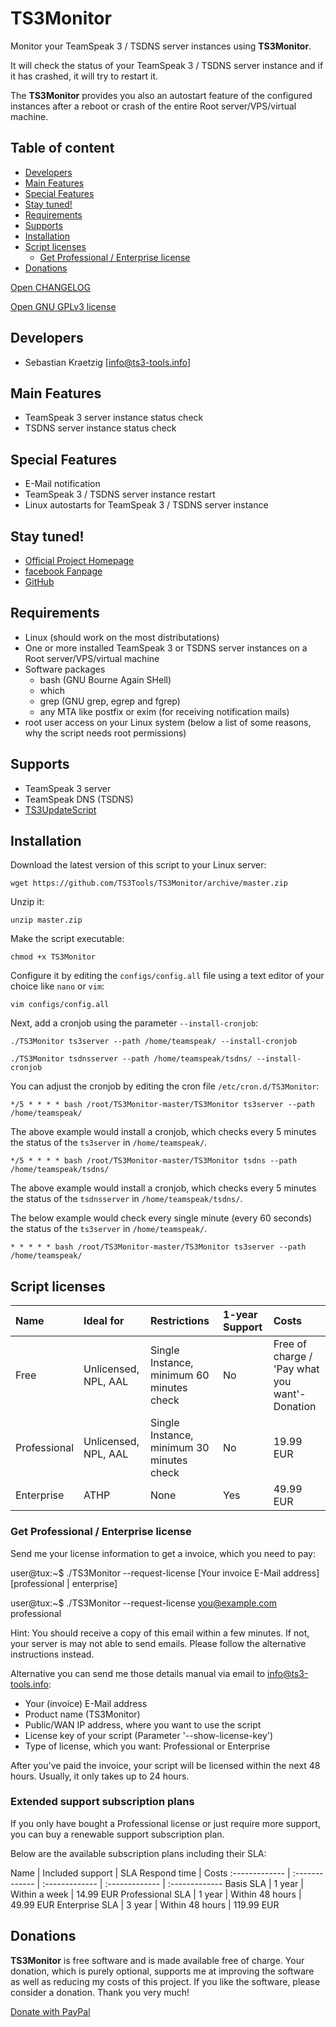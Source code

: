 # TS3Monitor

Monitor your TeamSpeak 3 / TSDNS server instances using **TS3Monitor**.

It will check the status of your TeamSpeak 3 / TSDNS server instance and if it has crashed, it will try to restart it.

The **TS3Monitor** provides you also an autostart feature of the configured instances after a reboot or crash of the entire Root server/VPS/virtual machine.

## Table of content
- [Developers](#developers)
- [Main Features](#main-features)
- [Special Features](#special-features)
- [Stay tuned!](#stay-tuned)
- [Requirements](#requirements)
- [Supports](#supports)
- [Installation](#installation)
- [Script licenses](#script-licenses)
	- [Get Professional / Enterprise license](#get-professional-enterprise-license)
- [Donations](#donations)

[Open CHANGELOG](CHANGELOG.md)

[Open GNU GPLv3 license](LICENSE_GNU_GPL.md)

## Developers

 * Sebastian Kraetzig [info@ts3-tools.info]

## Main Features

- TeamSpeak 3 server instance status check
- TSDNS server instance status check

## Special Features

- E-Mail notification
- TeamSpeak 3 / TSDNS server instance restart
- Linux autostarts for TeamSpeak 3 / TSDNS server instance

## Stay tuned!

- [Official Project Homepage](https://www.ts3-tools.info/)
- [facebook Fanpage](https://www.facebook.com/TS3Tools)
- [GitHub](https://github.com/TS3Tools/TS3Monitor/)

## Requirements

- Linux (should work on the most distributations)
- One or more installed TeamSpeak 3 or TSDNS server instances on a Root server/VPS/virtual machine
- Software packages
  - bash (GNU Bourne Again SHell)
  - which
  - grep (GNU grep, egrep and fgrep)
  - any MTA like postfix or exim (for receiving notification mails)
- root user access on your Linux system (below a list of some reasons, why the script needs root permissions)

## Supports

- TeamSpeak 3 server
- TeamSpeak DNS (TSDNS)
- [TS3UpdateScript](https://github.com/TS3Tools/TS3UpdateScript/)

## Installation

Download the latest version of this script to your Linux server:

``wget https://github.com/TS3Tools/TS3Monitor/archive/master.zip``

Unzip it:

``unzip master.zip``

Make the script executable:

``chmod +x TS3Monitor``

Configure it by editing the ``configs/config.all`` file using a text editor of your choice like ``nano`` or ``vim``:

``vim configs/config.all``

Next, add a cronjob using the parameter ``--install-cronjob``:

``./TS3Monitor ts3server --path /home/teamspeak/ --install-cronjob``

``./TS3Monitor tsdnsserver --path /home/teamspeak/tsdns/ --install-cronjob``

You can adjust the cronjob by editing the cron file ``/etc/cron.d/TS3Monitor``:

``*/5 * * * * bash /root/TS3Monitor-master/TS3Monitor ts3server --path /home/teamspeak/``

The above example would install a cronjob, which checks every 5 minutes the status of the ``ts3server`` in ``/home/teamspeak/``.

``*/5 * * * * bash /root/TS3Monitor-master/TS3Monitor tsdns --path /home/teamspeak/tsdns/``

The above example would install a cronjob, which checks every 5 minutes the status of the ``tsdnsserver`` in ``/home/teamspeak/tsdns/``.

The below example would check every single minute (every 60 seconds) the status of the ``ts3server`` in ``/home/teamspeak/``.

``* * * * * bash /root/TS3Monitor-master/TS3Monitor ts3server --path /home/teamspeak/``

## Script licenses

Name | Ideal for | Restrictions | 1-year Support | Costs
:------------- | :------------- | :------------- | :------------- | :-------------
Free | Unlicensed, NPL, AAL | Single Instance, minimum 60 minutes check | No | Free of charge / 'Pay what you want'-Donation
Professional | Unlicensed, NPL, AAL | Single Instance, minimum 30 minutes check | No | 19.99 EUR
Enterprise | ATHP | None | Yes | 49.99 EUR

### Get Professional / Enterprise license

Send me your license information to get a invoice, which you need to pay:

  user@tux:~$ ./TS3Monitor --request-license [Your invoice E-Mail address] [professional | enterprise]

  user@tux:~$ ./TS3Monitor --request-license you@example.com professional

Hint: You should receive a copy of this email within a few minutes. If not, your server is may not able to send emails. Please follow the alternative instructions instead.

Alternative you can send me those details manual via email to [info@ts3-tools.info](info@ts3-tools.info):
- Your (invoice) E-Mail address
- Product name (TS3Monitor)
- Public/WAN IP address, where you want to use the script
- License key of your script (Parameter '--show-license-key')
- Type of license, which you want: Professional or Enterprise

After you've paid the invoice, your script will be licensed within the next 48 hours. Usually, it only takes up to 24 hours.

### Extended support subscription plans

If you only have bought a Professional license or just require more support, you can buy a renewable support subscription plan.

Below are the available subscription plans including their SLA:

Name | Included support | SLA Respond time | Costs
:------------- | :------------- | :------------- | :------------- | :-------------
Basis SLA | 1 year | Within a week | 14.99 EUR
Professional SLA | 1 year | Within 48 hours | 49.99 EUR
Enterprise SLA | 3 year | Within 48 hours | 119.99 EUR

## Donations

**TS3Monitor** is free software and is made available free of charge. Your donation, which is purely optional, supports me at improving the software as well as reducing my costs of this project. If you like the software, please consider a donation. Thank you very much!

[Donate with PayPal](https://www.paypal.com/cgi-bin/webscr?cmd=_s-xclick&hosted_button_id=7ZRXLSC2UBVWE)
